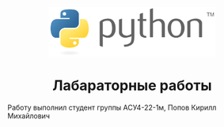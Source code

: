 <p align="center"> <img src="./.logo/Python_logo.png" height="100"/>
<h1 align="center">Лабараторные работы</h1>

Работу выполнил студент группы АСУ4-22-1м, Попов Кирилл Михайлович
